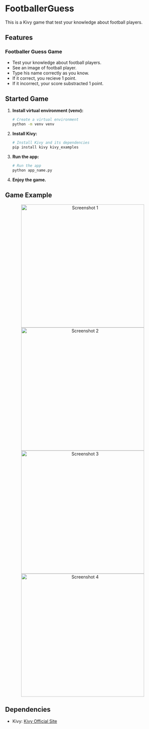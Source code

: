 # FootballerGuess
This is a Kivy game that test your knowledge about football players.

## Features

### Footballer Guess Game
- Test your knowledge about football players.
- See an image of football player.
- Type his name correctly as you know.
- If it correct, you recieve 1 point.
- If it incorrect, your score substracted 1 point.

## Started Game

1. **Install virtual environment (venv):**

    ```bash
    # Create a virtual environment
    python -m venv venv
    ```

2. **Install Kivy:**

    ```bash
    # Install Kivy and its dependencies
    pip install kivy kivy_examples
    ```

3. **Run the app:**

    ```bash
    # Run the app
    python app_name.py
    ```

4. **Enjoy the game.**

## Game Example

<div align="center">
    <img src=" " alt="Screenshot 1" width="400"/>
    <img src=" " alt="Screenshot 2" width="400"/>
</div>

<div align="center">
    <img src=" " alt="Screenshot 3" width="400"/>
    <img src=" " alt="Screenshot 4" width="400"/>
</div>


## Dependencies

- Kivy: [Kivy Official Site](https://kivy.org/)

